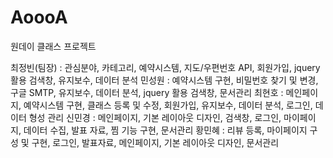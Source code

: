 # AoooA
원데이 클래스 프로젝트

최정빈(팀장)	: 관심분야, 카테고리, 예약시스템, 지도/우편번호 API, 회원가입, jquery 활용 검색창, 유지보수, 데이터 분석
민성원	: 예약시스템 구현, 비밀번호 찾기 및 변경, 구글 SMTP, 유지보수, 데이터 분석, jquery 활용 검색창, 문서관리
최현호	: 메인페이지, 예약시스템 구현, 클래스 등록 및 수정, 회원가입, 유지보수, 데이터 분석, 로그인, 데이터 형성 관리 
신민경	: 메인페이지, 기본 레이아웃 디자인, 검색창, 로그인, 마이페이지, 데이터 수집, 발표 자료, 찜 기능 구현, 문서관리
황민혜	: 리뷰 등록, 마이페이지 구성 및 구현, 로그인, 발표자료, 메인페이지, 기본 레이아웃 디자인, 문서관리
